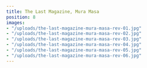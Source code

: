 ```yaml
---
title: The Last Magazine, Mura Masa
position: 8
images:
- "/uploads/the-last-magazine-mura-masa-rev-01.jpg"
- "/uploads/the-last-magazine-mura-masa-rev-02.jpg"
- "/uploads/the-last-magazine-mura-masa-rev-03.jpg"
- "/uploads/the-last-magazine-mura-masa-rev-04.jpg"
- "/uploads/the-last-magazine-mura-masa-rev-05.jpg"
- "/uploads/the-last-magazine-mura-masa-rev-06.jpg"
---
```


